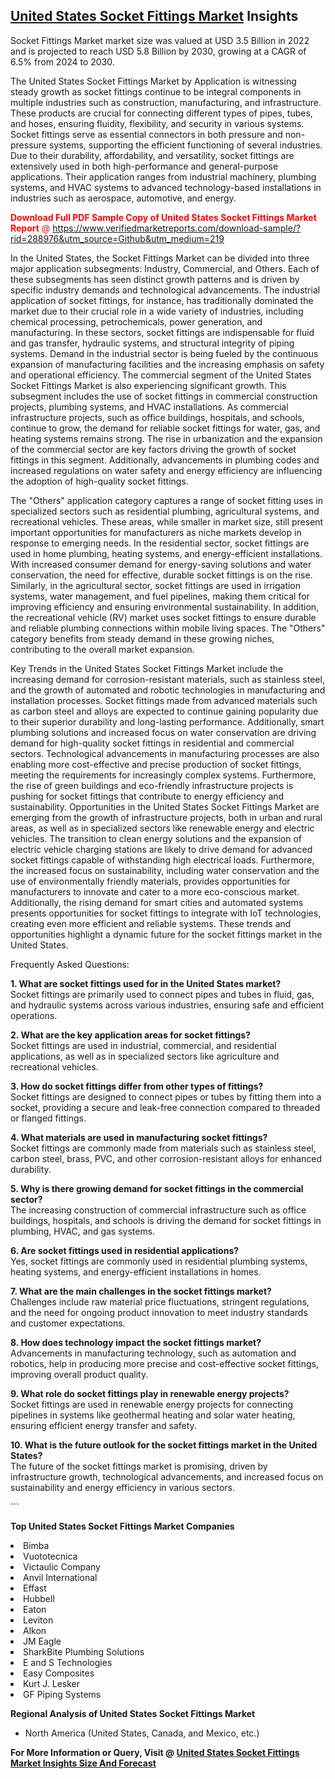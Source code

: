 <h2><a href="https://www.verifiedmarketreports.com/download-sample/?rid=288976&amp;utm_source=Github&amp;utm_medium=219" target="_blank">United States Socket Fittings Market</a> Insights</h2><p>Socket Fittings Market market size was valued at USD 3.5 Billion in 2022 and is projected to reach USD 5.8 Billion by 2030, growing at a CAGR of 6.5% from 2024 to 2030.</p><p> <p>The United States Socket Fittings Market by Application is witnessing steady growth as socket fittings continue to be integral components in multiple industries such as construction, manufacturing, and infrastructure. These products are crucial for connecting different types of pipes, tubes, and hoses, ensuring fluidity, flexibility, and security in various systems. Socket fittings serve as essential connectors in both pressure and non-pressure systems, supporting the efficient functioning of several industries. Due to their durability, affordability, and versatility, socket fittings are extensively used in both high-performance and general-purpose applications. Their application ranges from industrial machinery, plumbing systems, and HVAC systems to advanced technology-based installations in industries such as aerospace, automotive, and energy. <p><span class=""><span style="color: #ff0000;"><strong>Download Full PDF Sample Copy of United States Socket Fittings Market Report</strong> @ </span><a href="https://www.verifiedmarketreports.com/download-sample/?rid=288976&amp;utm_source=Github&amp;utm_medium=219" target="_blank">https://www.verifiedmarketreports.com/download-sample/?rid=288976&amp;utm_source=Github&amp;utm_medium=219</a></span></p></p> <p>In the United States, the Socket Fittings Market can be divided into three major application subsegments: Industry, Commercial, and Others. Each of these subsegments has seen distinct growth patterns and is driven by specific industry demands and technological advancements. The industrial application of socket fittings, for instance, has traditionally dominated the market due to their crucial role in a wide variety of industries, including chemical processing, petrochemicals, power generation, and manufacturing. In these sectors, socket fittings are indispensable for fluid and gas transfer, hydraulic systems, and structural integrity of piping systems. Demand in the industrial sector is being fueled by the continuous expansion of manufacturing facilities and the increasing emphasis on safety and operational efficiency. The commercial segment of the United States Socket Fittings Market is also experiencing significant growth. This subsegment includes the use of socket fittings in commercial construction projects, plumbing systems, and HVAC installations. As commercial infrastructure projects, such as office buildings, hospitals, and schools, continue to grow, the demand for reliable socket fittings for water, gas, and heating systems remains strong. The rise in urbanization and the expansion of the commercial sector are key factors driving the growth of socket fittings in this segment. Additionally, advancements in plumbing codes and increased regulations on water safety and energy efficiency are influencing the adoption of high-quality socket fittings. <p>The "Others" application category captures a range of socket fitting uses in specialized sectors such as residential plumbing, agricultural systems, and recreational vehicles. These areas, while smaller in market size, still present important opportunities for manufacturers as niche markets develop in response to emerging needs. In the residential sector, socket fittings are used in home plumbing, heating systems, and energy-efficient installations. With increased consumer demand for energy-saving solutions and water conservation, the need for effective, durable socket fittings is on the rise. Similarly, in the agricultural sector, socket fittings are used in irrigation systems, water management, and fuel pipelines, making them critical for improving efficiency and ensuring environmental sustainability. In addition, the recreational vehicle (RV) market uses socket fittings to ensure durable and reliable plumbing connections within mobile living spaces. The "Others" category benefits from steady demand in these growing niches, contributing to the overall market expansion. <p>Key Trends in the United States Socket Fittings Market include the increasing demand for corrosion-resistant materials, such as stainless steel, and the growth of automated and robotic technologies in manufacturing and installation processes. Socket fittings made from advanced materials such as carbon steel and alloys are expected to continue gaining popularity due to their superior durability and long-lasting performance. Additionally, smart plumbing solutions and increased focus on water conservation are driving demand for high-quality socket fittings in residential and commercial sectors. Technological advancements in manufacturing processes are also enabling more cost-effective and precise production of socket fittings, meeting the requirements for increasingly complex systems. Furthermore, the rise of green buildings and eco-friendly infrastructure projects is pushing for socket fittings that contribute to energy efficiency and sustainability. Opportunities in the United States Socket Fittings Market are emerging from the growth of infrastructure projects, both in urban and rural areas, as well as in specialized sectors like renewable energy and electric vehicles. The transition to clean energy solutions and the expansion of electric vehicle charging stations are likely to drive demand for advanced socket fittings capable of withstanding high electrical loads. Furthermore, the increased focus on sustainability, including water conservation and the use of environmentally friendly materials, provides opportunities for manufacturers to innovate and cater to a more eco-conscious market. Additionally, the rising demand for smart cities and automated systems presents opportunities for socket fittings to integrate with IoT technologies, creating even more efficient and reliable systems. These trends and opportunities highlight a dynamic future for the socket fittings market in the United States. <p>Frequently Asked Questions:</p> <p><strong>1. What are socket fittings used for in the United States market?</strong><br>Socket fittings are primarily used to connect pipes and tubes in fluid, gas, and hydraulic systems across various industries, ensuring safe and efficient operations.</p> <p><strong>2. What are the key application areas for socket fittings?</strong><br>Socket fittings are used in industrial, commercial, and residential applications, as well as in specialized sectors like agriculture and recreational vehicles.</p> <p><strong>3. How do socket fittings differ from other types of fittings?</strong><br>Socket fittings are designed to connect pipes or tubes by fitting them into a socket, providing a secure and leak-free connection compared to threaded or flanged fittings.</p> <p><strong>4. What materials are used in manufacturing socket fittings?</strong><br>Socket fittings are commonly made from materials such as stainless steel, carbon steel, brass, PVC, and other corrosion-resistant alloys for enhanced durability.</p> <p><strong>5. Why is there growing demand for socket fittings in the commercial sector?</strong><br>The increasing construction of commercial infrastructure such as office buildings, hospitals, and schools is driving the demand for socket fittings in plumbing, HVAC, and gas systems.</p> <p><strong>6. Are socket fittings used in residential applications?</strong><br>Yes, socket fittings are commonly used in residential plumbing systems, heating systems, and energy-efficient installations in homes.</p> <p><strong>7. What are the main challenges in the socket fittings market?</strong><br>Challenges include raw material price fluctuations, stringent regulations, and the need for ongoing product innovation to meet industry standards and customer expectations.</p> <p><strong>8. How does technology impact the socket fittings market?</strong><br>Advancements in manufacturing technology, such as automation and robotics, help in producing more precise and cost-effective socket fittings, improving overall product quality.</p> <p><strong>9. What role do socket fittings play in renewable energy projects?</strong><br>Socket fittings are used in renewable energy projects for connecting pipelines in systems like geothermal heating and solar water heating, ensuring efficient energy transfer and safety.</p> <p><strong>10. What is the future outlook for the socket fittings market in the United States?</strong><br>The future of the socket fittings market is promising, driven by infrastructure growth, technological advancements, and increased focus on sustainability and energy efficiency in various sectors.</p> ```</p><p><strong>Top United States Socket Fittings Market Companies</strong></p><div data-test-id=""><p><li>Bimba</li><li> Vuototecnica</li><li> Victaulic Company</li><li> Anvil International</li><li> Effast</li><li> Hubbell</li><li> Eaton</li><li> Leviton</li><li> Alkon</li><li> JM Eagle</li><li> SharkBite Plumbing Solutions</li><li> E and S Technologies</li><li> Easy Composites</li><li> Kurt J. Lesker</li><li> GF Piping Systems</li></p><div><strong>Regional Analysis of&nbsp;United States Socket Fittings Market</strong></div><ul><li dir="ltr"><p dir="ltr">North America&nbsp;(United States, Canada, and Mexico, etc.)</p></li></ul><p><strong>For More Information or Query, Visit @&nbsp;</strong><strong><a href="https://www.verifiedmarketreports.com/product/socket-fittings-market/?utm_source=Github&amp;utm_medium=219" target="_blank">United States Socket Fittings Market Insights Size And Forecast</a></strong></p></div>
